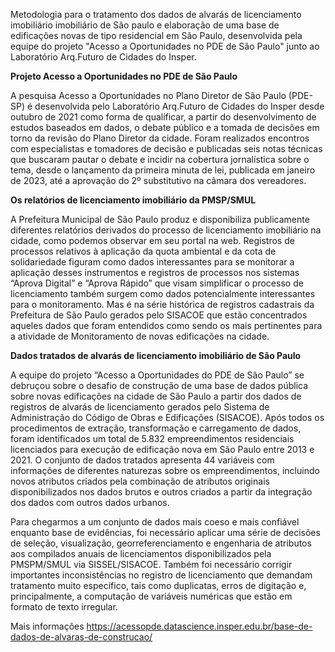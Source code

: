 Metodologia para o tratamento dos dados de alvarás de licenciamento imobiliário imobiliário de São paulo e elaboração de uma base de edificações novas de tipo residencial em São Paulo, desenvolvida pela equipe do projeto "Acesso a Oportunidades no PDE de São Paulo" junto ao Laboratório Arq.Futuro de Cidades do Insper. 

**Projeto Acesso a Oportunidades no PDE de São Paulo**

A pesquisa Acesso a Oportunidades no Plano Diretor de São Paulo (PDE-SP) é desenvolvida pelo Laboratório Arq.Futuro de Cidades do Insper desde outubro de 2021 como forma de qualificar, a partir do desenvolvimento de estudos baseados em dados, o debate público e a tomada de decisões em torno da revisão do Plano Diretor da cidade. Foram realizados encontros com especialistas e tomadores de decisão e publicadas seis notas técnicas que buscaram pautar o debate e incidir na cobertura jornalística sobre o tema, desde o lançamento da primeira minuta de lei, publicada em janeiro de 2023, até a aprovação do 2º substitutivo na câmara dos vereadores.


**Os relatórios de licenciamento imobiliário da PMSP/SMUL**

A Prefeitura Municipal de São Paulo produz e disponibiliza publicamente diferentes relatórios derivados do processo de licenciamento imobiliário na cidade, como podemos observar em seu portal na web. Registros de processos relativos à aplicação da quota ambiental e da cota de solidariedade figuram como dados interessantes para se monitorar a aplicação desses instrumentos e registros de processos nos sistemas “Aprova Digital” e “Aprova Rápido” que visam simplificar o processo de licenciamento também surgem como dados potencialmente interessantes para o monitoramento. Mas é na série histórica de registros cadastrais da Prefeitura de São Paulo gerados pelo SISACOE que estão concentrados aqueles dados que foram entendidos como sendo os mais pertinentes para a atividade de Monitoramento de novas edificações na cidade.

**Dados tratados de alvarás de licenciamento imobiliário de São Paulo**

A equipe do projeto “Acesso a Oportunidades do PDE de São Paulo” se debruçou sobre o desafio de construção de uma base de dados pública sobre novas edificações na cidade de São Paulo a partir dos dados de registros de alvarás de licenciamento gerados pelo Sistema de Administração do Código de Obras e Edificações (SISACOE). Após todos os procedimentos de extração, transformação e carregamento de dados, foram identificados um total de 5.832 empreendimentos residenciais licenciados para execução de edificação nova em São Paulo entre 2013 e 2021. O conjunto de dados tratados apresenta 44 variáveis com informações de diferentes naturezas sobre os empreendimentos, incluindo novos atributos criados pela combinação de atributos originais disponibilizados nos dados brutos e outros criados a partir da integração dos dados com outros dados urbanos.

Para chegarmos a um conjunto de dados mais coeso e mais confiável enquanto base de evidências, foi necessário aplicar uma série de decisões de seleção, visualização, georreferenciamento e engenharia de atributos aos compilados anuais de licenciamentos disponibilizados pela PMSPM/SMUL via SISSEL/SISACOE. Também foi necessário corrigir importantes inconsistências no registro de licenciamento que demandam tratamento muito específico, tais como duplicatas, erros de digitação e, principalmente, a computação de variáveis numéricas que estão em formato de texto irregular. 

Mais informações
https://acessopde.datascience.insper.edu.br/base-de-dados-de-alvaras-de-construcao/
